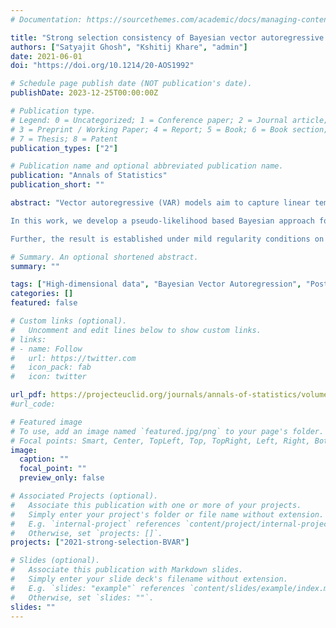 ```yaml
---
# Documentation: https://sourcethemes.com/academic/docs/managing-content/

title: "Strong selection consistency of Bayesian vector autoregressive models based on a pseudo-likelihood approach"
authors: ["Satyajit Ghosh", "Kshitij Khare", "admin"]
date: 2021-06-01
doi: "https://doi.org/10.1214/20-AOS1992"

# Schedule page publish date (NOT publication's date).
publishDate: 2023-12-25T00:00:00Z

# Publication type.
# Legend: 0 = Uncategorized; 1 = Conference paper; 2 = Journal article;
# 3 = Preprint / Working Paper; 4 = Report; 5 = Book; 6 = Book section;
# 7 = Thesis; 8 = Patent
publication_types: ["2"]

# Publication name and optional abbreviated publication name.
publication: "Annals of Statistics"
publication_short: ""

abstract: "Vector autoregressive (VAR) models aim to capture linear temporal interdependencies among multiple time series. They have been widely used in macroeconomics and financial econometrics and more recently have found novel applications in functional genomics and neuroscience. These applications have also accentuated the need to investigate the behavior of the VAR model in a high-dimensional regime, which will provide novel insights into the role of temporal dependence for regularized estimates of the models parameters. However, hardly anything is known regarding posterior model selection consistency for Bayesian VAR models in such regimes.

In this work, we develop a pseudo-likelihood based Bayesian approach for consistent variable selection in high-dimensional VAR models by considering hierarchical normal priors on the autoregressive coefficients, as well as on the model space. We establish strong selection consistency of the proposed method, namely that the posterior probability assigned to the true underlying VAR model converges to one under high-dimensional scaling where the dimension p of the VAR system grows nearly exponentially with the sample size n.

Further, the result is established under mild regularity conditions on the problem parameters. Finally, as a by-product of these results, we also establish strong selection consistency for the sparse high-dimensional linear regression model with serially correlated regressors and errors."

# Summary. An optional shortened abstract.
summary: ""

tags: ["High-dimensional data", "Bayesian Vector Autoregression", "Posterior consistency"]
categories: []
featured: false

# Custom links (optional).
#   Uncomment and edit lines below to show custom links.
# links:
# - name: Follow
#   url: https://twitter.com
#   icon_pack: fab
#   icon: twitter

url_pdf: https://projecteuclid.org/journals/annals-of-statistics/volume-49/issue-3/Strong-selection-consistency-of-Bayesian-vector-autoregressive-models-based-on/10.1214/20-AOS1992.short
#url_code: 

# Featured image
# To use, add an image named `featured.jpg/png` to your page's folder.
# Focal points: Smart, Center, TopLeft, Top, TopRight, Left, Right, BottomLeft, Bottom, BottomRight.
image:
  caption: ""
  focal_point: ""
  preview_only: false

# Associated Projects (optional).
#   Associate this publication with one or more of your projects.
#   Simply enter your project's folder or file name without extension.
#   E.g. `internal-project` references `content/project/internal-project/index.md`.
#   Otherwise, set `projects: []`.
projects: ["2021-strong-selection-BVAR"]

# Slides (optional).
#   Associate this publication with Markdown slides.
#   Simply enter your slide deck's filename without extension.
#   E.g. `slides: "example"` references `content/slides/example/index.md`.
#   Otherwise, set `slides: ""`.
slides: ""
---
```

